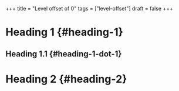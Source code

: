 +++
title = "Level offset of 0"
tags = ["level-offset"]
draft = false
+++

# Heading 1 {#heading-1}


## Heading 1.1 {#heading-1-dot-1}


# Heading 2 {#heading-2}
